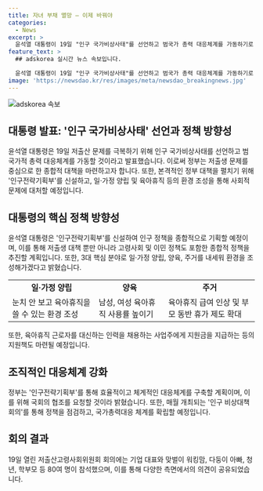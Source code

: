 ```yaml
---
title: 자녀 부채 멸망 – 이제 바꿔야
categories:
  - News
excerpt: >
  윤석열 대통령이 19일 "인구 국가비상사태"를 선언하고 범국가 총력 대응체계를 가동하기로 했습니다. 이를 위해 "인구전략기획부"를 만들어 저출생 문제를 극복하겠다고 발언했으며, 일·가정 양립을 위한 환경 조성을 강조했습니다. 이를 통해 노동, 복지 등을 아우르는 종합적인 인구 정책과 저출생 문제를 위한 특별 대책을 마련할 계획이라고 밝혔습니다. 또한, 남성과 여성의 육아휴직 사용률을 높이고, 육아휴직 급여를 상향 조정하는 등의 대책을 제시하며, 신생아의 휴식을 위한 우선적인 시설 조성도 강조했습니다.
feature_text: >
  ## adskorea 실시간 뉴스 속보입니다.

  윤석열 대통령이 19일 "인구 국가비상사태"를 선언하고 범국가 총력 대응체계를 가동하기로 했습니다. 이를 위해 "인구전략기획부"를 만들어 저출생 문제를 극복하겠다고 발언했으며, 일·가정 양립을 위한 환경 조성을 강조했습니다. 이를 통해 노동, 복지 등을 아우르는 종합적인 인구 정책과 저출생 문제를 위한 특별 대책을 마련할 계획이라고 밝혔습니다. 또한, 남성과 여성의 육아휴직 사용률을 높이고, 육아휴직 급여를 상향 조정하는 등의 대책을 제시하며, 신생아의 휴식을 위한 우선적인 시설 조성도 강조했습니다.
image: 'https://newsdao.kr/res/images/meta/newsdao_breakingnews.jpg'
---
```


<p><img src="https://newsdao.kr/res/images/meta/newsdao_breakingnews.jpg" alt="adskorea 속보" /></p>

<h2 data-ke-size="size26">대통령 발표: '인구 국가비상사태' 선언과 정책 방향성</h2>

<p data-ke-size="size16">윤석열 대통령은 19일 저출산 문제를 극복하기 위해 인구 국가비상사태를 선언하고 범국가적 총력 대응체계를 가동할 것이라고 발표했습니다. 이로써 정부는 저출생 문제를 중심으로 한 종합적 대책을 마련하고자 합니다. 또한, 본격적인 정부 대책을 펼치기 위해 '인구전략기획부'를 신설하고, 일·가정 양립 및 육아휴직 등의 환경 조성을 통해 사회적 문제에 대처할 예정입니다.</p>

<h2 data-ke-size="size26">대통령의 핵심 정책 방향성</h2>

<p data-ke-size="size16">윤석열 대통령은 '인구전략기획부'를 신설하여 인구 정책을 종합적으로 기획할 예정이며, 이를 통해 저출생 대책 뿐만 아니라 고령사회 및 이민 정책도 포함한 종합적 정책을 추진할 계획입니다. 또한, 3대 핵심 분야로 일·가정 양립, 양육, 주거를 내세워 환경을 조성해가겠다고 밝혔습니다.</p>

<table>
  <tr>
    <td style="text-align: center; height: 17px;"><b>일·가정 양립</b></td>
    <td style="text-align: center; height: 17px;"><b>양육</b></td>
    <td style="text-align: center; height: 17px;"><b>주거</b></td>
  </tr>
  <tr>
    <td>눈치 안 보고 육아휴직을 쓸 수 있는 환경 조성</td>
    <td>남성, 여성 육아휴직 사용률 높이기</td>
    <td>육아휴직 급여 인상 및 부모 동반 휴가 제도 확대</td>
  </tr>
</table>

<p data-ke-size="size16">또한, 육아휴직 근로자를 대신하는 인력을 채용하는 사업주에게 지원금을 지급하는 등의 지원책도 마련될 예정입니다.</p>

<h2 data-ke-size="size26">조직적인 대응체계 강화</h2>

<p data-ke-size="size16">정부는 '인구전략기획부'를 통해 효율적이고 체계적인 대응체계를 구축할 계획이며, 이를 위해 국회의 협조를 요청할 것이라 밝혔습니다. 또한, 매월 개최되는 '인구 비상대책회의'를 통해 정책을 점검하고, 국가총력대응 체계를 확립할 예정입니다.</p>

<h2 data-ke-size="size26">회의 결과</h2>

<p data-ke-size="size16">19일 열린 저출산고령사회위원회 회의에는 기업 대표와 맞벌이 워킹맘, 다둥이 아빠, 청년, 학부모 등 80여 명이 참석했으며, 이를 통해 다양한 측면에서의 의견이 공유되었습니다.</p>

